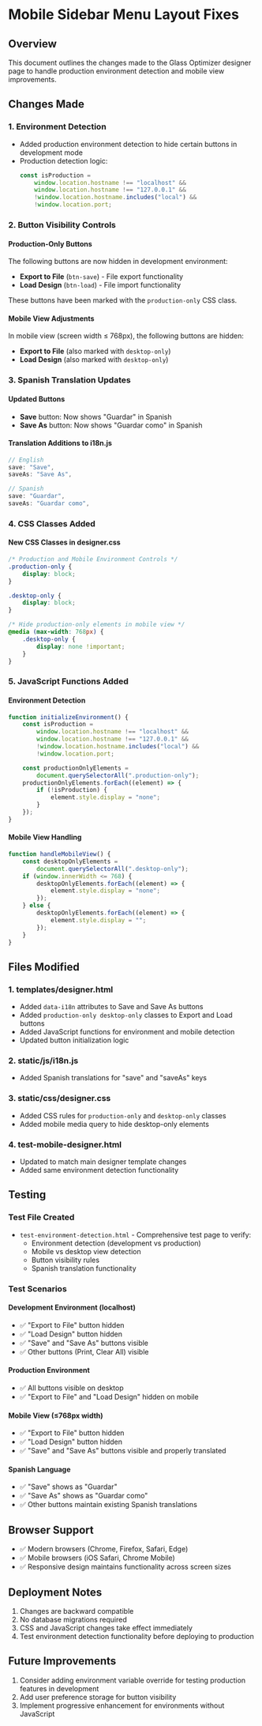 # Mobile Sidebar Menu Layout Fixes

## Overview
This document outlines the changes made to the Glass Optimizer designer page to handle production environment detection and mobile view improvements.

## Changes Made

### 1. Environment Detection
- Added production environment detection to hide certain buttons in development mode
- Production detection logic:
  ```javascript
  const isProduction =
      window.location.hostname !== "localhost" &&
      window.location.hostname !== "127.0.0.1" &&
      !window.location.hostname.includes("local") &&
      !window.location.port;
  ```

### 2. Button Visibility Controls

#### Production-Only Buttons
The following buttons are now hidden in development environment:
- **Export to File** (`btn-save`) - File export functionality
- **Load Design** (`btn-load`) - File import functionality

These buttons have been marked with the `production-only` CSS class.

#### Mobile View Adjustments
In mobile view (screen width ≤ 768px), the following buttons are hidden:
- **Export to File** (also marked with `desktop-only`)
- **Load Design** (also marked with `desktop-only`)

### 3. Spanish Translation Updates

#### Updated Buttons
- **Save** button: Now shows "Guardar" in Spanish
- **Save As** button: Now shows "Guardar como" in Spanish

#### Translation Additions to i18n.js
```javascript
// English
save: "Save",
saveAs: "Save As",

// Spanish  
save: "Guardar",
saveAs: "Guardar como",
```

### 4. CSS Classes Added

#### New CSS Classes in designer.css
```css
/* Production and Mobile Environment Controls */
.production-only {
    display: block;
}

.desktop-only {
    display: block;
}

/* Hide production-only elements in mobile view */
@media (max-width: 768px) {
    .desktop-only {
        display: none !important;
    }
}
```

### 5. JavaScript Functions Added

#### Environment Detection
```javascript
function initializeEnvironment() {
    const isProduction =
        window.location.hostname !== "localhost" &&
        window.location.hostname !== "127.0.0.1" &&
        !window.location.hostname.includes("local") &&
        !window.location.port;

    const productionOnlyElements =
        document.querySelectorAll(".production-only");
    productionOnlyElements.forEach((element) => {
        if (!isProduction) {
            element.style.display = "none";
        }
    });
}
```

#### Mobile View Handling
```javascript
function handleMobileView() {
    const desktopOnlyElements =
        document.querySelectorAll(".desktop-only");
    if (window.innerWidth <= 768) {
        desktopOnlyElements.forEach((element) => {
            element.style.display = "none";
        });
    } else {
        desktopOnlyElements.forEach((element) => {
            element.style.display = "";
        });
    }
}
```

## Files Modified

### 1. templates/designer.html
- Added `data-i18n` attributes to Save and Save As buttons
- Added `production-only desktop-only` classes to Export and Load buttons
- Added JavaScript functions for environment and mobile detection
- Updated button initialization logic

### 2. static/js/i18n.js
- Added Spanish translations for "save" and "saveAs" keys

### 3. static/css/designer.css  
- Added CSS rules for `production-only` and `desktop-only` classes
- Added mobile media query to hide desktop-only elements

### 4. test-mobile-designer.html
- Updated to match main designer template changes
- Added same environment detection functionality

## Testing

### Test File Created
- `test-environment-detection.html` - Comprehensive test page to verify:
  - Environment detection (development vs production)
  - Mobile vs desktop view detection
  - Button visibility rules
  - Spanish translation functionality

### Test Scenarios

#### Development Environment (localhost)
- ✅ "Export to File" button hidden
- ✅ "Load Design" button hidden  
- ✅ "Save" and "Save As" buttons visible
- ✅ Other buttons (Print, Clear All) visible

#### Production Environment
- ✅ All buttons visible on desktop
- ✅ "Export to File" and "Load Design" hidden on mobile

#### Mobile View (≤768px width)
- ✅ "Export to File" button hidden
- ✅ "Load Design" button hidden
- ✅ "Save" and "Save As" buttons visible and properly translated

#### Spanish Language
- ✅ "Save" shows as "Guardar"
- ✅ "Save As" shows as "Guardar como"
- ✅ Other buttons maintain existing Spanish translations

## Browser Support
- ✅ Modern browsers (Chrome, Firefox, Safari, Edge)
- ✅ Mobile browsers (iOS Safari, Chrome Mobile)
- ✅ Responsive design maintains functionality across screen sizes

## Deployment Notes
1. Changes are backward compatible
2. No database migrations required
3. CSS and JavaScript changes take effect immediately
4. Test environment detection functionality before deploying to production

## Future Improvements
1. Consider adding environment variable override for testing production features in development
2. Add user preference storage for button visibility
3. Implement progressive enhancement for environments without JavaScript